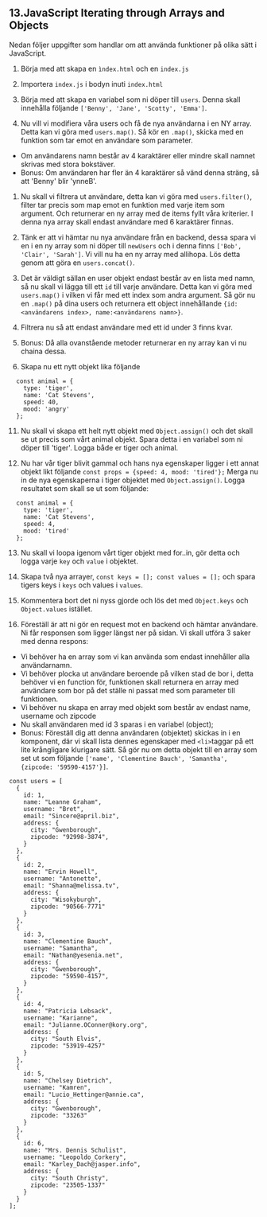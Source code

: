 ## 13.JavaScript Iterating through Arrays and Objects

Nedan följer uppgifter som handlar om att använda funktioner på olika sätt i JavaScript.

1. Börja med att skapa en ```ìndex.html``` och en ```index.js```

1. Importera ```index.js``` i bodyn inuti ```index.html```

1. Börja med att skapa en variabel som ni döper till ```users```. Denna skall innehålla följande ```['Benny', 'Jane', 'Scotty', 'Emma']```.

1. Nu vill vi modifiera våra users och få de nya användarna i en NY array. Detta kan vi göra med ```users.map()```. Så kör en ```.map()```, skicka med en funktion som tar emot en användare som parameter.
* Om användarens namn består av 4 karaktärer eller mindre skall namnet skrivas med stora bokstäver.
* Bonus: Om användaren har fler än 4 karaktärer så vänd denna sträng, så att 'Benny' blir 'ynneB'.

1. Nu skall vi filtrera ut användare, detta kan vi göra med ```users.filter()```, filter tar precis som map emot en funktion med varje item som argument. Och returnerar en ny array med de items fyllt våra kriterier. I denna nya array skall endast användare med 6 karaktärer finnas.

1. Tänk er att vi hämtar nu nya användare från en backend, dessa spara vi en i en ny array som ni döper till ```newUsers``` och i denna finns ```['Bob', 'Clair', 'Sarah']```. Vi vill nu ha en ny array med allihopa. Lös detta genom att göra en ```users.concat()```.

1. Det är väldigt sällan en user objekt endast består av en lista med namn, så nu skall vi lägga till ett ```id``` till varje användare. Detta kan vi göra med ```users.map()``` i vilken vi får med ett index som andra argument. Så gör nu en ```.map()``` på dina users och returnera ett object innehållande ```{id: <användarens index>, name:<användarens namn>}```.

1. Filtrera nu så att endast användare med ett id under 3 finns kvar.

1. Bonus: Då alla ovanstående metoder returnerar en ny array kan vi nu chaina dessa.

1. Skapa nu ett nytt objekt lika följande
```
  const animal = {
    type: 'tiger',
    name: 'Cat Stevens',
    speed: 40,
    mood: 'angry'
  };
```

11. Nu skall vi skapa ett helt nytt objekt med ```Object.assign()``` och det skall se ut precis som vårt animal objekt. Spara detta i en variabel som ni döper till 'tiger'. Logga både er tiger och animal.

12. Nu har vår tiger blivit gammal och hans nya egenskaper ligger i ett annat objekt likt följande ```const props = {speed: 4, mood: 'tired'};``` Merga nu in de nya egenskaperna i tiger objektet med ```Object.assign()```. Logga resultatet som skall se ut som följande:

```
  const animal = {
    type: 'tiger',
    name: 'Cat Stevens',
    speed: 4,
    mood: 'tired'
  };
```

13. Nu skall vi loopa igenom vårt tiger objekt med for..in, gör detta och logga varje ```key``` och ```value``` i objektet.

14. Skapa två nya arrayer, ```const keys = []; const values = [];``` och spara tigers keys i ```keys``` och values i ```values```.

15. Kommentera bort det ni nyss gjorde och lös det med ```Object.keys``` och ```Object.values``` istället.

16. Föreställ är att ni gör en request mot en backend och hämtar användare. Ni får responsen som ligger längst ner på sidan. Vi skall utföra 3 saker med denna respons:
* Vi behöver ha en array som vi kan använda som endast innehåller alla användarnamn.
* Vi behöver plocka ut användare beroende på vilken stad de bor i, detta behöver vi en function för, funktionen skall returnera en array med användare som bor på det ställe ni passat med som parameter till funktionen.
* Vi behöver nu skapa en array med objekt som består av endast name, username och zipcode
* Nu skall användaren med id 3 sparas i en variabel (object);
* Bonus: Föreställ dig att denna användaren (objektet) skickas in i en komponent, där vi skall lista dennes egenskaper med ```<li>```taggar på ett lite krångligare klurigare sätt. Så gör nu om detta objekt till en array som set ut som följande ```['name', 'Clementine Bauch', 'Samantha', {zipcode: '59590-4157'}]```.


```
const users = [
  {
    id: 1,
    name: "Leanne Graham",
    username: "Bret",
    email: "Sincere@april.biz",
    address: {
      city: "Gwenborough",
      zipcode: "92998-3874",
    }
  },
  {
    id: 2,
    name: "Ervin Howell",
    username: "Antonette",
    email: "Shanna@melissa.tv",
    address: {
      city: "Wisokyburgh",
      zipcode: "90566-7771"
    }
  },
  {
    id: 3,
    name: "Clementine Bauch",
    username: "Samantha",
    email: "Nathan@yesenia.net",
    address: {
      city: "Gwenborough",
      zipcode: "59590-4157",
    }
  },
  {
    id: 4,
    name: "Patricia Lebsack",
    username: "Karianne",
    email: "Julianne.OConner@kory.org",
    address: {
      city: "South Elvis",
      zipcode: "53919-4257"
    }
  },
  {
    id: 5,
    name: "Chelsey Dietrich",
    username: "Kamren",
    email: "Lucio_Hettinger@annie.ca",
    address: {
      city: "Gwenborough",
      zipcode: "33263"
    }
  },
  {
    id: 6,
    name: "Mrs. Dennis Schulist",
    username: "Leopoldo_Corkery",
    email: "Karley_Dach@jasper.info",
    address: {
      city: "South Christy",
      zipcode: "23505-1337"
    }
  }
];
```



